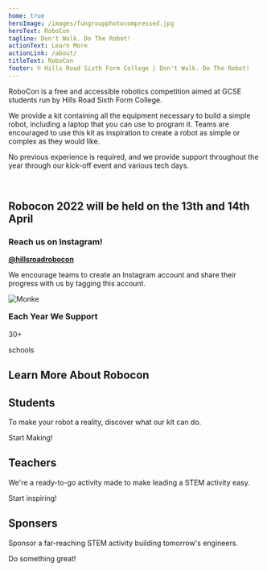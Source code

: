 ```yaml
---
home: true
heroImage: /images/fungroupphotocompressed.jpg
heroText: RoboCon
tagline: Don't Walk. Do The Robot!
actionText: Learn More
actionLink: /about/
titleText: RoboCon
footer: © Hills Road Sixth Form College | Don't Walk. Do The Robot!
---
```

<p>

RoboCon is a free and accessible robotics competition aimed at GCSE students run by Hills Road Sixth Form College.  

We provide a kit containing all the equipment necessary to build a simple robot, including a laptop that you can use to program it. Teams are encouraged to use this kit as inspiration to create a robot as simple or complex as they would like. 

No previous experience is required, and we provide support throughout the year through our kick-off event and various tech days. 

</p>

<br>

<h2>

Robocon 2022 will be held on the 13th and 14th April

</h2>

<div>

<h3>

Reach us on Instagram!

</h3>

<p>

<a href=https://www.instagram.com/hillsroadrobocon/  ><b>@hillsroadrobocon</b> </a>

<p>

We encourage teams to create an Instagram account and share their progress with us by tagging this account.</p>

![Monke](images/monke.png "Monke")

</p>

</div>

<div style = "stats">

<h3 style ="margin-top: 16px;"> Each Year We Support</h3>

<div style = "collumn">

<div style= "row">

<p style ="rowFigure">30+ </p>

<p style = "rowText"> 

schools</p>

</div>

<div> </div>

<div> </div>

</div>

</div>

<h2>

Learn More About Robocon 

</h2>

<div class="features">
  <div class="feature">
    <h2>Students</h2>
    <p>To make your robot a reality, discover what our kit can do.</p>
    <router-link class="feature-button" to="/about/for-students.html">Start Making!</router-link>
  </div>
  <div class="feature">
    <h2>Teachers</h2>
    <p>We're a ready-to-go activity made to make leading a STEM activity easy.</p>
    <router-link class="feature-button" to="/about/for-teachers.html">Start inspiring!</router-link>
  </div>
  <div class="feature">
    <h2>Sponsers</h2>
    <p>Sponsor a far-reaching STEM activity building tomorrow's engineers.</p>
    <router-link class="feature-button" to="/about/for-sponsors.html">Do something great!</router-link>
  </div>
</div>

<style>\
rowFigure {color: #fff; font-size: 3rem; margin-bottom: 0; #text-align: center;}

rowText  {font-size: 2rem; color: #f5f3f4; font-weight: bold; text-align: center;}

row   {box-sizing: border-box; float: left; padding-left: 0.5em;padding-right:0.5em;width: 100%;}

collumn {max-width: 100%; margin-left: auto; margin-right: auto; overflow: hidden;}

stats {background: #8f1158; color: #fff; margin: 0 auto; padding: 0; overflow: hidden;}

</style>

>